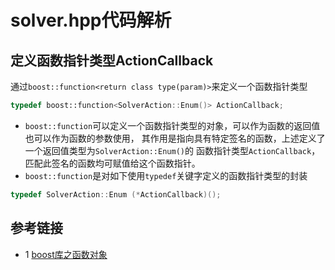 # solver.hpp代码解析
## 定义函数指针类型ActionCallback
通过`boost::function<return class type(param)>`来定义一个函数指针类型
```c++
typedef boost::function<SolverAction::Enum()> ActionCallback;
```
* `boost::function`可以定义一个函数指针类型的对象，可以作为函数的返回值也可以作为函数的参数使用，
  其作用是指向具有特定签名的函数，上述定义了一个返回值类型为`SolverAction::Enum()`的
  函数指针类型`ActionCallback`，匹配此签名的函数均可赋值给这个函数指针。
* `boost::function`是对如下使用`typedef`关键字定义的函数指针类型的封装

```c++
typedef SolverAction::Enum (*ActionCallback)();
```

## 参考链接
* 1 [boost库之函数对象](https://wizardforcel.gitbooks.io/the-boost-cpp-libraries/content/3.html)
